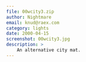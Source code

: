 ```yaml
---
file: 00wcity3.zip
author: Nightmare
email: knud@raex.com
category: lights
date: 2000-04-15
screenshot: 00wcity3.jpg
description: >
    An alternative city mat.
---
```

